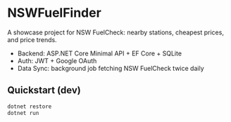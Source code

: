 # NSWFuelFinder

A showcase project for NSW FuelCheck: nearby stations, cheapest prices, and price trends.

- Backend: ASP.NET Core Minimal API + EF Core + SQLite
- Auth: JWT + Google OAuth
- Data Sync: background job fetching NSW FuelCheck twice daily

## Quickstart (dev)
```bash
dotnet restore
dotnet run
